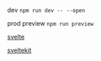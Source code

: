 dev `npm run dev -- --open`

prod preview `npm run preview`

[svelte](https://svelte.dev/docs)

[sveltekit](https://kit.svelte.dev/docs)
